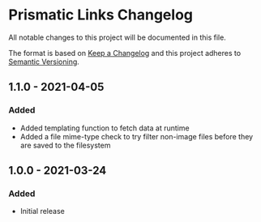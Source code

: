 # Prismatic Links Changelog

All notable changes to this project will be documented in this file.

The format is based on [Keep a Changelog](http://keepachangelog.com/) and this project adheres to [Semantic Versioning](http://semver.org/).

## 1.1.0 - 2021-04-05
### Added
- Added templating function to fetch data at runtime
- Added a file mime-type check to try filter non-image files before they are saved to the filesystem

## 1.0.0 - 2021-03-24
### Added
- Initial release

